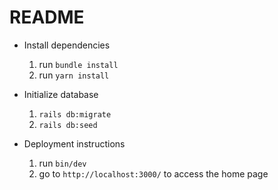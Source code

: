 # README

* Install dependencies
  1. run `bundle install`
  2. run `yarn install`

* Initialize database
  1. `rails db:migrate`
  2. `rails db:seed`

* Deployment instructions
  1. run `bin/dev`
  2. go to `http://localhost:3000/` to access the home page

